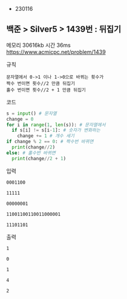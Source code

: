 - 230116
## 백준 > Silver5 > 1439번 : 뒤집기
메모리 30616kb 시간 36ms  
https://www.acmicpc.net/problem/1439  

규칙
```
문자열에서 0->1 이나 1->0으로 바뀌는 횟수가  
짝수 번이면 횟수//2 만큼 뒤집기  
홀수 번이면 횟수//2 + 1 만큼 뒤집기
```

코드
```python
s = input() # 문자열
change = 0
for i in range(1, len(s)): # 문자열에서
  if s[i] != s[i-1]: # 숫자가 변화하는
    change += 1 # 개수 세기
if change % 2 == 0: # 짝수번 바뀌면
  print(change//2)
else: # 홀수번 바뀌면
  print(change//2 + 1)
```

입력
```
0001100

11111

00000001

11001100110011000001

11101101
```

출력
```
1

0

1

4

2
```
